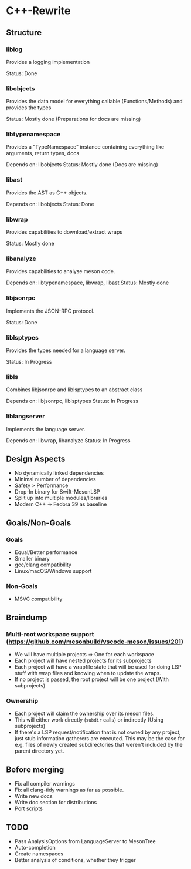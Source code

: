 # C++-Rewrite

## Structure
### liblog
Provides a logging implementation

Status: Done
### libobjects
Provides the data model for everything callable (Functions/Methods)
and provides the types

Status: Mostly done (Preparations for docs are missing)
### libtypenamespace
Provides a "TypeNamespace" instance containing everything like arguments, return types, docs

Depends on: libobjects
Status: Mostly done (Docs are missing)
### libast
Provides the AST as C++ objects.

Depends on: libobjects
Status: Done
### libwrap
Provides capabilities to download/extract wraps

Status: Mostly done
### libanalyze
Provides capabilities to analyse meson code.

Depends on: libtypenamespace, libwrap, libast
Status: Mostly done
### libjsonrpc
Implements the JSON-RPC protocol.

Status: Done
### liblsptypes
Provides the types needed for a language server.

Status: In Progress
### libls
Combines libjsonrpc and liblsptypes to an abstract class

Depends on: libjsonrpc, liblsptypes
Status: In Progress
### liblangserver
Implements the language server.

Depends on: libwrap, libanalyze
Status: In Progress
## Design Aspects
- No dynamically linked dependencies
- Minimal number of dependencies
- Safety > Performance
- Drop-In binary for Swift-MesonLSP
- Split up into multiple modules/libraries
- Modern C++ => Fedora 39 as baseline

## Goals/Non-Goals
### Goals
- Equal/Better performance
- Smaller binary
- gcc/clang compatibility
- Linux/macOS/Windows support
### Non-Goals
- MSVC compatibility


## Braindump
### Multi-root workspace support (https://github.com/mesonbuild/vscode-meson/issues/201)
- We will have multiple projects => One for each workspace
- Each project will have nested projects for its subprojects
- Each project will have a wrapfile state that will be used for doing LSP stuff with wrap files and knowing when to update the wraps.
- If no project is passed, the root project will be one project (With subprojects)
### Ownership
- Each project will claim the ownership over its meson files.
- This will either work directly (`subdir` calls) or indirectly (Using subprojects)
- If there's a LSP request/notification that is not owned by any project, just stub information gatherers are executed. This may be the case for e.g. files of
  newly created subdirectories that weren't included by the parent directory yet.

## Before merging
- Fix all compiler warnings
- Fix all clang-tidy warnings as far as possible.
- Write new docs
- Write doc section for distributions
- Port scripts


## TODO
- Pass AnalysisOptions from LanguageServer to MesonTree
- Auto-completion
- Create namespaces
- Better analysis of conditions, whether they trigger
